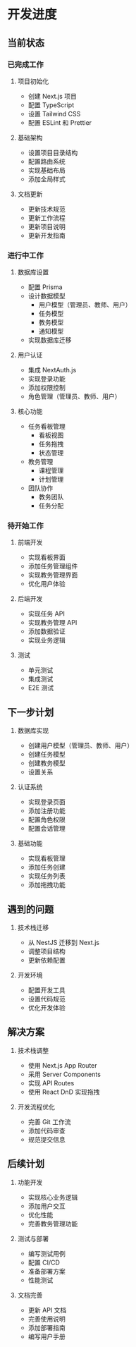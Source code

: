 # 开发进度

## 当前状态

### 已完成工作
1. 项目初始化
   - 创建 Next.js 项目
   - 配置 TypeScript
   - 设置 Tailwind CSS
   - 配置 ESLint 和 Prettier

2. 基础架构
   - 设置项目目录结构
   - 配置路由系统
   - 实现基础布局
   - 添加全局样式

3. 文档更新
   - 更新技术规范
   - 更新工作流程
   - 更新项目说明
   - 更新开发指南

### 进行中工作
1. 数据库设置
   - 配置 Prisma
   - 设计数据模型
     - 用户模型（管理员、教师、用户）
     - 任务模型
     - 教务模型
     - 通知模型
   - 实现数据库迁移

2. 用户认证
   - 集成 NextAuth.js
   - 实现登录功能
   - 添加权限控制
   - 角色管理（管理员、教师、用户）

3. 核心功能
   - 任务看板管理
     - 看板视图
     - 任务拖拽
     - 状态管理
   - 教务管理
     - 课程管理
     - 计划管理
   - 团队协作
     - 教务团队
     - 任务分配

### 待开始工作
1. 前端开发
   - 实现看板界面
   - 添加任务管理组件
   - 实现教务管理界面
   - 优化用户体验

2. 后端开发
   - 实现任务 API
   - 实现教务管理 API
   - 添加数据验证
   - 实现业务逻辑

3. 测试
   - 单元测试
   - 集成测试
   - E2E 测试

## 下一步计划

1. 数据库实现
   - 创建用户模型（管理员、教师、用户）
   - 创建任务模型
   - 创建教务模型
   - 设置关系

2. 认证系统
   - 实现登录页面
   - 添加注册功能
   - 配置角色权限
   - 配置会话管理

3. 基础功能
   - 实现看板管理
   - 添加任务创建
   - 实现任务列表
   - 添加拖拽功能

## 遇到的问题

1. 技术栈迁移
   - 从 NestJS 迁移到 Next.js
   - 调整项目结构
   - 更新依赖配置

2. 开发环境
   - 配置开发工具
   - 设置代码规范
   - 优化开发体验

## 解决方案

1. 技术栈调整
   - 使用 Next.js App Router
   - 采用 Server Components
   - 实现 API Routes
   - 使用 React DnD 实现拖拽

2. 开发流程优化
   - 完善 Git 工作流
   - 添加代码审查
   - 规范提交信息

## 后续计划

1. 功能开发
   - 实现核心业务逻辑
   - 添加用户交互
   - 优化性能
   - 完善教务管理功能

2. 测试与部署
   - 编写测试用例
   - 配置 CI/CD
   - 准备部署方案
   - 性能测试

3. 文档完善
   - 更新 API 文档
   - 完善使用说明
   - 添加部署指南
   - 编写用户手册

